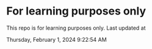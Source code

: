 # For learning purposes only
This repo is for learning purposes only.
Last updated at

Thursday, February 1, 2024 9:22:54 AM

